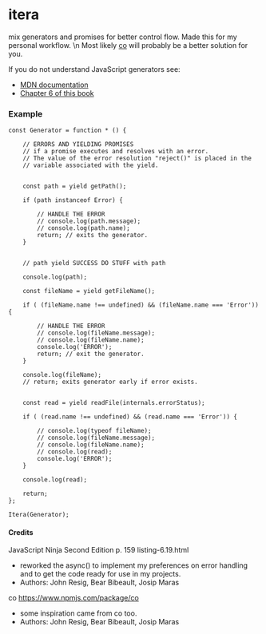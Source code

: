 # itera

mix generators and promises for better control flow.
Made this for my personal workflow. \n  Most likely [co](https://www.npmjs.com/package/co) will 
probably be a better solution for you.

If you do not understand JavaScript generators see:
* [MDN documentation](https://developer.mozilla.org/en-US/docs/Web/JavaScript/Guide/Iterators_and_Generators)
* [Chapter 6 of this book](https://www.manning.com/books/secrets-of-the-javascript-ninja-second-edition)


### Example

```
const Generator = function * () {

    // ERRORS AND YIELDING PROMISES
    // if a promise executes and resolves with an error.
    // The value of the error resolution "reject()" is placed in the
    // variable associated with the yield.


    const path = yield getPath();

    if (path instanceof Error) {

        // HANDLE THE ERROR
        // console.log(path.message);
        // console.log(path.name);
        return; // exits the generator.
    }


    // path yield SUCCESS DO STUFF with path  

    console.log(path);

    const fileName = yield getFileName();

    if ( (fileName.name !== undefined) && (fileName.name === 'Error')) {

        // HANDLE THE ERROR
        // console.log(fileName.message);
        // console.log(fileName.name);
        console.log('ERROR');
        return; // exit the generator.
    }

    console.log(fileName);
    // return; exits generator early if error exists.


    const read = yield readFile(internals.errorStatus);

    if ( (read.name !== undefined) && (read.name === 'Error')) {

        // console.log(typeof fileName);
        // console.log(fileName.message);
        // console.log(fileName.name);
        // console.log(read);
        console.log('ERROR');
    }

    console.log(read);

    return;
};

Itera(Generator);
```


#### Credits
JavaScript Ninja Second Edition p. 159 listing-6.19.html 
* reworked the async() to implement my preferences on error handling
  and to get the code ready for use in my projects.
* Authors: John Resig, Bear Bibeault, Josip Maras

co https://www.npmjs.com/package/co 
* some inspiration came from co too.
* Authors: John Resig, Bear Bibeault, Josip Maras

